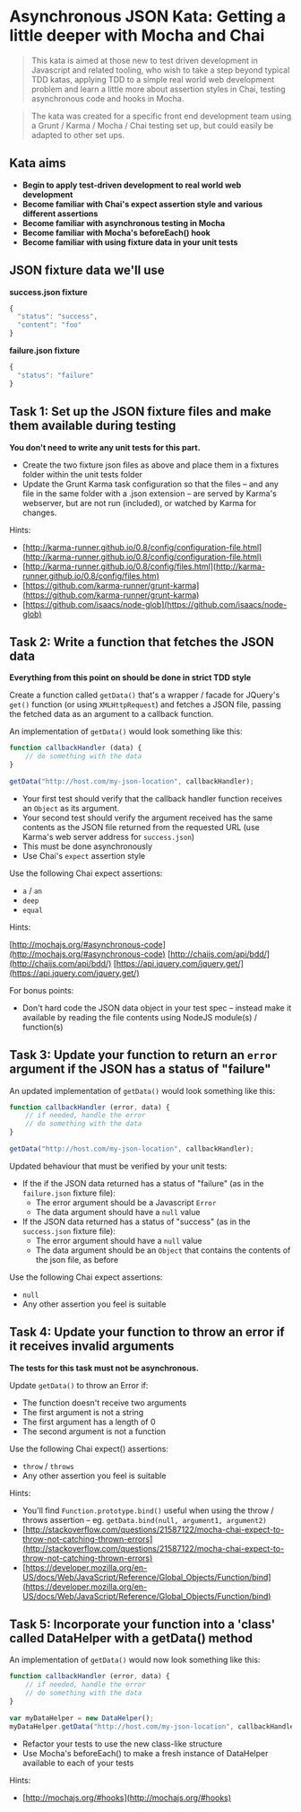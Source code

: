 # Asynchronous JSON Kata: Getting a little deeper with Mocha and Chai

> This kata is aimed at those new to test driven development in Javascript and related tooling, who wish to take a step beyond typical TDD katas, applying TDD to a simple real world web development problem and learn a little more about assertion styles in Chai, testing asynchronous code and hooks in Mocha.

> The kata was created for a specific front end development team using a Grunt / Karma / Mocha / Chai testing set up, but could easily be adapted to other set ups.


## Kata aims

* **Begin to apply test-driven development to real world web development**
* **Become familiar with Chai's expect assertion style and various different assertions**
* **Become familiar with asynchronous testing in Mocha**
* **Become familiar with Mocha's beforeEach() hook**
* **Become familiar with using fixture data in your unit tests**

## JSON fixture data we'll use

**success.json fixture**

```js
{
  "status": "success",
  "content": "foo"
}
```

**failure.json fixture**

```js
{
  "status": "failure"
}
```

## Task 1: Set up the JSON fixture files and make them available during testing

**You don't need to write any unit tests for this part.**

* Create the two fixture json files as above and place them in a fixtures folder within the unit tests folder
* Update the Grunt Karma task configuration so that the files – and any file in the same folder with a .json extension – are served by Karma's webserver, but are not run (included), or watched by Karma for changes.

Hints:

* [http://karma-runner.github.io/0.8/config/configuration-file.html](http://karma-runner.github.io/0.8/config/configuration-file.html)
* [http://karma-runner.github.io/0.8/config/files.html](http://karma-runner.github.io/0.8/config/files.htm)
* [https://github.com/karma-runner/grunt-karma](https://github.com/karma-runner/grunt-karma)
* [https://github.com/isaacs/node-glob](https://github.com/isaacs/node-glob)

## Task 2: Write a function that fetches the JSON data

**Everything from this point on should be done in strict TDD style**

Create a function called `getData()` that's a wrapper / facade for JQuery's `get()` function (or using `XMLHttpRequest`) and fetches a JSON file, passing the fetched data as an argument to a callback function.

An implementation of `getData()` would look something like this:

```js
function callbackHandler (data) {
    // do something with the data
}
  
getData("http://host.com/my-json-location", callbackHandler);
```

* Your first test should verify that the callback handler function receives an `Object` as its argument.
* Your second test should verify the argument received has the same contents as the JSON file returned from the requested URL (use Karma's web server address for `success.json`)
* This must be done asynchronously
* Use Chai's `expect` assertion style

Use the following Chai expect assertions:

* `a` / `an`
* `deep`
* `equal`

Hints:

[http://mochajs.org/#asynchronous-code](http://mochajs.org/#asynchronous-code)
[http://chaijs.com/api/bdd/](http://chaijs.com/api/bdd/)
[https://api.jquery.com/jquery.get/](https://api.jquery.com/jquery.get/)

For bonus points:

* Don't hard code the JSON data object in your test spec – instead make it available by reading the file contents using NodeJS module(s) / function(s)

## Task 3: Update your function to return an `error` argument if the JSON has a status of "failure"

An updated implementation of `getData()` would look something like this:

```js
function callbackHandler (error, data) {
    // if needed, handle the error
    // do something with the data
}
  
getData("http://host.com/my-json-location", callbackHandler);
```

Updated behaviour that must be verified by your unit tests:

* If the if the JSON data returned has a status of "failure" (as in the `failure.json` fixture file):
	* The error argument should be a Javascript `Error`
	* The data argument should have a `null` value
* If the JSON data returned has a status of "success" (as in the `success.json` fixture file):
	* The error argument should have a `null` value
	* The data argument should be an `Object` that contains the contents of the json file, as before

Use the following Chai expect assertions:

* `null`
* Any other assertion you feel is suitable

## Task 4: Update your function to throw an error if it receives invalid arguments

**The tests for this task must not be asynchronous.**

Update `getData()` to throw an Error if:

* The function doesn't receive two arguments
* The first argument is not a string
* The first argument has a length of 0
* The second argument is not a function

Use the following Chai expect() assertions:

* `throw` / `throws`
* Any other assertion you feel is suitable

Hints:

* You'll find `Function.prototype.bind()` useful when using the throw / throws assertion – eg. `getData.bind(null, argument1, argument2)`
* [http://stackoverflow.com/questions/21587122/mocha-chai-expect-to-throw-not-catching-thrown-errors](http://stackoverflow.com/questions/21587122/mocha-chai-expect-to-throw-not-catching-thrown-errors)
* [https://developer.mozilla.org/en-US/docs/Web/JavaScript/Reference/Global_Objects/Function/bind](https://developer.mozilla.org/en-US/docs/Web/JavaScript/Reference/Global_Objects/Function/bind)

## Task 5: Incorporate your function into a 'class' called DataHelper with a getData() method

An implementation of `getData()` would now look something like this:

```js
function callbackHandler (error, data) {
    // if needed, handle the error
    // do something with the data
}
 
var myDataHelper = new DataHelper();
myDataHelper.getData("http://host.com/my-json-location", callbackHandler);
```

* Refactor your tests to use the new class-like structure
* Use Mocha's beforeEach() to make a fresh instance of DataHelper available to each of your tests

Hints:

* [http://mochajs.org/#hooks](http://mochajs.org/#hooks)
